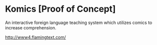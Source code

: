 # Komics [Proof of Concept]
An interactive foreign language teaching system which utilizes comics to increase comprehension.

http://www4.flamingtext.com/